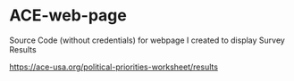 # ACE-web-page
Source Code (without credentials) for webpage I created to display Survey Results

https://ace-usa.org/political-priorities-worksheet/results
